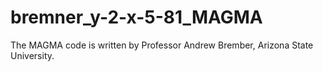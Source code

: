 # bremner_y-2-x-5-81_MAGMA
The MAGMA code is written by Professor Andrew Brember, Arizona State University.
